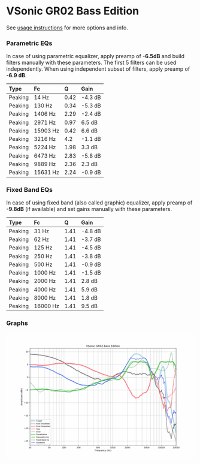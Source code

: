 # VSonic GR02 Bass Edition
See [usage instructions](https://github.com/jaakkopasanen/AutoEq#usage) for more options and info.

### Parametric EQs
In case of using parametric equalizer, apply preamp of **-6.5dB** and build filters manually
with these parameters. The first 5 filters can be used independently.
When using independent subset of filters, apply preamp of **-6.9 dB**.

| Type    | Fc       |    Q | Gain    |
|:--------|:---------|:-----|:--------|
| Peaking | 14 Hz    | 0.42 | -4.3 dB |
| Peaking | 130 Hz   | 0.34 | -5.3 dB |
| Peaking | 1406 Hz  | 2.29 | -2.4 dB |
| Peaking | 2971 Hz  | 0.97 | 6.5 dB  |
| Peaking | 15903 Hz | 0.42 | 6.6 dB  |
| Peaking | 3216 Hz  | 4.2  | -1.1 dB |
| Peaking | 5224 Hz  | 1.98 | 3.3 dB  |
| Peaking | 6473 Hz  | 2.83 | -5.8 dB |
| Peaking | 9889 Hz  | 2.36 | 2.3 dB  |
| Peaking | 15631 Hz | 2.24 | -0.9 dB |

### Fixed Band EQs
In case of using fixed band (also called graphic) equalizer, apply preamp of **-9.8dB**
(if available) and set gains manually with these parameters.

| Type    | Fc       |    Q | Gain    |
|:--------|:---------|:-----|:--------|
| Peaking | 31 Hz    | 1.41 | -4.8 dB |
| Peaking | 62 Hz    | 1.41 | -3.7 dB |
| Peaking | 125 Hz   | 1.41 | -4.5 dB |
| Peaking | 250 Hz   | 1.41 | -3.8 dB |
| Peaking | 500 Hz   | 1.41 | -0.9 dB |
| Peaking | 1000 Hz  | 1.41 | -1.5 dB |
| Peaking | 2000 Hz  | 1.41 | 2.8 dB  |
| Peaking | 4000 Hz  | 1.41 | 5.9 dB  |
| Peaking | 8000 Hz  | 1.41 | 1.8 dB  |
| Peaking | 16000 Hz | 1.41 | 9.5 dB  |

### Graphs
![](./VSonic%20GR02%20Bass%20Edition.png)